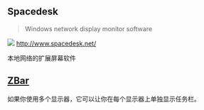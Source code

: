 ## Spacedesk

> Windows network display monitor software 

![](../../.gitbook/assets/website_official.png) http://www.spacedesk.net/

本地网络的扩展屏幕软件

## [ZBar](http://www.zhornsoftware.co.uk/zbar/)

如果你使用多个显示器，它可以让你在每个显示器上单独显示任务栏。

